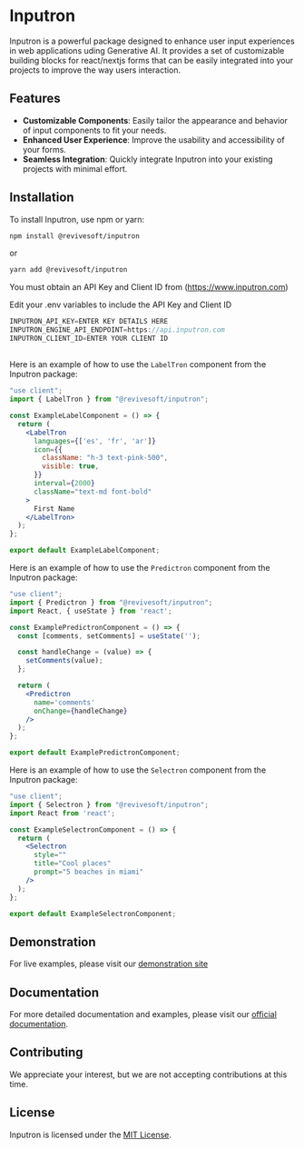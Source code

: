 # Inputron

Inputron is a powerful package designed to enhance user input experiences in web applications uding Generative AI. It provides a set of customizable building blocks for react/nextjs forms that can be easily integrated into your projects to improve the way users interaction.

## Features

- **Customizable Components**: Easily tailor the appearance and behavior of input components to fit your needs.
- **Enhanced User Experience**: Improve the usability and accessibility of your forms.
- **Seamless Integration**: Quickly integrate Inputron into your existing projects with minimal effort.

## Installation

To install Inputron, use npm or yarn:

```bash
npm install @revivesoft/inputron

```

or

```bash
yarn add @revivesoft/inputron
```

You must obtain an API Key and Client ID from (https://www.inputron.com)

Edit your .env variables to include the API Key and Client ID

```jsx
INPUTRON_API_KEY=ENTER KEY DETAILS HERE
INPUTRON_ENGINE_API_ENDPOINT=https://api.inputron.com
INPUTRON_CLIENT_ID=ENTER YOUR CLIENT ID
```


## 
Here is an example of how to use the `LabelTron` component from the Inputron package:

```jsx
"use client";
import { LabelTron } from "@revivesoft/inputron";

const ExampleLabelComponent = () => {
  return (
    <LabelTron
      languages={['es', 'fr', 'ar']}
      icon={{
        className: "h-3 text-pink-500",
        visible: true,
      }}
      interval={2000}
      className="text-md font-bold"
    >
      First Name
    </LabelTron>
  );
};

export default ExampleLabelComponent;
```



Here is an example of how to use the `Predictron` component from the Inputron package:

```jsx
"use client";
import { Predictron } from "@revivesoft/inputron";
import React, { useState } from 'react';

const ExamplePredictronComponent = () => {
  const [comments, setComments] = useState('');

  const handleChange = (value) => {
    setComments(value);
  };

  return (
    <Predictron
      name='comments'
      onChange={handleChange}
    />
  );
};

export default ExamplePredictronComponent;
```


Here is an example of how to use the `Selectron` component from the Inputron package:

```jsx
"use client";
import { Selectron } from "@revivesoft/inputron";
import React from 'react';

const ExampleSelectronComponent = () => {
  return (
    <Selectron
      style=""
      title="Cool places"
      prompt="5 beaches in miami"
    />
  );
};

export default ExampleSelectronComponent;
```

## Demonstration
For live examples, please visit our [demonstration site](https://www.inputron.com/demo) 

## Documentation

For more detailed documentation and examples, please visit our [official documentation](https://www.inputron.com/docs).

## Contributing

We appreciate your interest, but we are not accepting contributions at this time.

## License

Inputron is licensed under the [MIT License](#).
